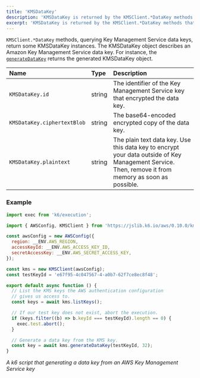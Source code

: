 ```yaml
---
title: 'KMSDataKey'
description: 'KMSDataKey is returned by the KMSClient.*DataKey methods that query KMS data keys'
excerpt: 'KMSDataKey is returned by the KMSClient.*DataKey methods that query KMS data keys'
---
```


`KMSClient.*DataKey` methods, querying Key Management Service data keys, return some KMSDataKey instances.
The KMSDataKey object describes an Amazon Key Management Service data key.
For instance, the [`generateDataKey`](/javascript-api/jslib/aws/kmsclient/kmsclient-generatedatakey/) returns the generated KMSDataKey object.

| Name                        | Type   | Description                                                                                                                     |
| :-------------------------- | :----- | :------------------------------------------------------------------------------------------------------------------------------ |
| `KMSDataKey.id`             | string | The identifier of the Key Management Service key that encrypted the data key.                                                                      |
| `KMSDataKey.ciphertextBlob` | string | The base64-encoded encrypted copy of the data key.                                                                              |
| `KMSDataKey.plaintext`      | string | The plain text data key. Use this data key to encrypt your data outside of Key Management Service. Then, remove it from memory as soon as possible. |

### Example

<CodeGroup labels={[]}>

```javascript
import exec from 'k6/execution';

import { AWSConfig, KMSClient } from 'https://jslib.k6.io/aws/0.10.0/kms.js';

const awsConfig = new AWSConfig({
  region: __ENV.AWS_REGION,
  accessKeyId: __ENV.AWS_ACCESS_KEY_ID,
  secretAccessKey: __ENV.AWS_SECRET_ACCESS_KEY,
});

const kms = new KMSClient(awsConfig);
const testKeyId = 'e67f95-4c047567-4-a0b7-62f7ce8ec8f48';

export default async function () {
  // List the KMS keys the AWS authentication configuration
  // gives us access to.
  const keys = await kms.listKeys();

  // If our test key does not exist, abort the execution.
  if (keys.filter((b) => b.keyId === testKeyId).length == 0) {
    exec.test.abort();
  }

  // Generate a data key from the KMS key.
  const key = await kms.generateDataKey(testKeyId, 32);
}
```

_A k6 script that generating a data key from an AWS Key Management Service key_

</CodeGroup>

